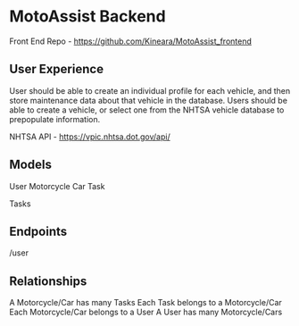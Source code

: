 # MotoAssist Backend

Front End Repo - https://github.com/Kineara/MotoAssist_frontend

## User Experience
User should be able to create an individual profile for each vehicle, and then store maintenance data about that vehicle in the database. Users should be able to create a vehicle, or select one from the NHTSA vehicle database to prepopulate information. 

NHTSA API - https://vpic.nhtsa.dot.gov/api/

## Models
User
Motorcycle
Car
Task

Tasks


## Endpoints
/user


## Relationships
A Motorcycle/Car has many Tasks
Each Task belongs to a Motorcycle/Car
Each Motorcycle/Car belongs to a User
A User has many Motorcycle/Cars
